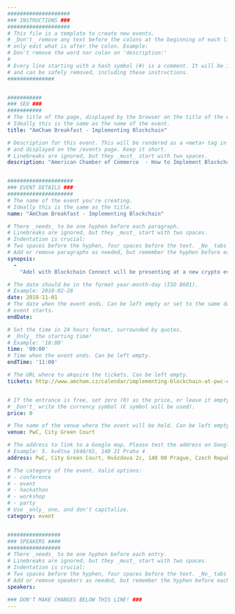 ```yaml
---
####################
### INSTRUCTIONS ###
####################
# This file is a template to create new events.
# _Don't_ remove any text before the colons at the beginning of each line,
# only edit what is after the colon. Example:
# Don't remove the word nor colon on 'description:'
#
# Every line starting with a hash symbol (#) is a comment. It will be ignored
# and can be safely removed, including these instructions.
###############


###########
### SEO ###
###########
# The title of the page, displayed by the browser on the title of the window.
# Ideally this is the same as the name of the event.
title: "AmCham Breakfast - Implementing Blockchain"

# Description for this event. This will be rendered as a <meta> tag in the HTML,
# and displayed on the /events page. Keep it short.
# Linebreaks are ignored, but they _must_ start with two spaces.
description: "American Chamber of Commerce  - How to Implement Blockchain and get a Return on Your Investment"


#####################
### EVENT DETAILS ###
#####################
# The name of the event you're creating.
# Ideally this is the same as the title.
name: "AmCham Breakfast - Implementing Blockchain"

# There _needs_ to be one hyphen before each paragraph.
# Linebreaks are ignored, but they _must_ start with two spaces.
# Indentation is crucial:
# Two spaces before the hyphen, four spaces before the text. _No_ tabs allowed.
# Add or remove paragraphs as needed, but remember the hyphen before each entry.
synopsis:
  -  
    "Adel with Blockchain Connect will be presenting at a new crypto event being hosted by the American Chamber of Commerce on November 1st 2018 at PwC, City Green Court, Hvězdova 1734/2c, 140 00 Prague, Czech Republic. This event will focus on real-world use cases in Distributed Open Ledger Technologies (DLT). The session will be launched by a presentation from Adel’s co-founder, Gabriel Dusil, who will also moderate a panel of experts in an open Q&A discussion, concerning legal services from Squire Patton Boggs, consulting services from PwC and infrastructure services from IBM. If you are interested in attending, more details can be found here: http://www.amcham.cz/calendar/implementing-blockchain or contact AmCham at registration@amcham.cz"

# The date should be in the format year-month-day (ISO 8601).
# Example: 2018-02-28
date: 2018-11-01
# The date when the event ends. Can be left empty or set to the same day the
# event starts.
endDate: 

# Set the time in 24 hours format, surrounded by quotes.
# _Only_ the starting time!
# Example: '18:00'
time: '09:00'
# Time when the event ends. Can be left empty.
endTime: '11:00'

# The URL where to akquire the tickets. Can be left empty.
tickets: http://www.amcham.cz/calendar/implementing-blockchain-at-pwc-experience-center 


# If the entrance is free, set zero (0) as the price, or leave it empty.
# _Don't_ write the currency symbol (€ symbol will be used).
price: 0

# The name of the venue where the event will be held. Can be left empty.
venue: PwC, City Green Court

# The address to link to a Google map. Please test the address on Google Maps.
# Example: 5. května 1640/65, 140 21 Praha 4
address: PwC, City Green Court, Hvězdova 2c, 140 00 Prague, Czech Republic

# The category of the event. Valid options:
# - conference
# - event
# - hackathon
# - workshop
# - party
# Use _only_ one, and don't capitalize.
category: event


#################
### SPEAKERS ####
#################
# There _needs_ to be one hyphen before each entry.
# Linebreaks are ignored, but they _must_ start with two spaces.
# Indentation is crucial:
# Two spaces before the hyphen, four spaces before the text. _No_ tabs allowed.
# Add or remove speakers as needed, but remember the hyphen before each entry.
speakers:

### DON'T MAKE CHANGES BELOW THIS LINE! ###
---
```

<!-- ### DON'T MAKE CHANGES BELOW THIS LINE! ### -->

<Event-Content/>
